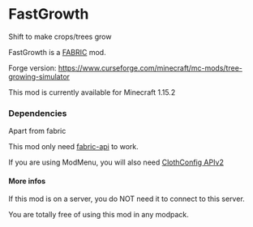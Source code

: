 # FastGrowth
 Shift to make crops/trees grow

FastGrowth is a [FABRIC](https://fabricmc.net/ "FABRIC") mod.

Forge version: https://www.curseforge.com/minecraft/mc-mods/tree-growing-simulator

This mod is currently available for Minecraft 1.15.2

### Dependencies
Apart from fabric

This mod only need [fabric-api](https://www.curseforge.com/minecraft/mc-mods/fabric-api) to work.

If you are using ModMenu, you will also need [ClothConfig APIv2](https://www.curseforge.com/minecraft/mc-mods/cloth-config)
#### More infos
If this mod is on a server, you do NOT need it to connect to this server.

You are totally free of using this mod in any modpack. 
